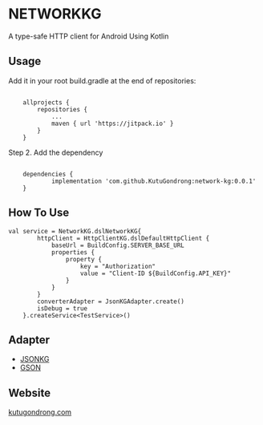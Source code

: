 # NETWORKKG

A type-safe HTTP client for Android Using Kotlin

## Usage

Add it in your root build.gradle at the end of repositories:

```

	allprojects {
		repositories {
			...
			maven { url 'https://jitpack.io' }
		}
	}

```

Step 2. Add the dependency

```

	dependencies {
	        implementation 'com.github.KutuGondrong:network-kg:0.0.1'
	}

```
## How To Use

```
val service = NetworkKG.dslNetworkKG{
        httpClient = HttpClientKG.dslDefaultHttpClient {
            baseUrl = BuildConfig.SERVER_BASE_URL
            properties {
                property {
                    key = "Authorization"
                    value = "Client-ID ${BuildConfig.API_KEY}"
                }
            }
        }
        converterAdapter = JsonKGAdapter.create()
        isDebug = true
    }.createService<TestService>()
```
## Adapter

- [JSONKG](https://github.com/KutuGondrong/jsonkgadapter)
- [GSON](https://github.com/KutuGondrong/gsonkgadapter)

## Website
[kutugondrong.com](https://kutugondrong.com/)
